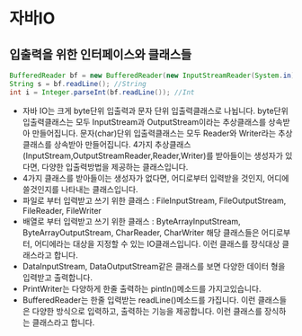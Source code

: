 # 자바IO

## 입출력을 위한 인터페이스와 클래스들

```java
BufferedReader bf = new BufferedReader(new InputStreamReader(System.in)); //선언
String s = bf.readLine(); //String
int i = Integer.parseInt(bf.readLine()); //Int
```

- 자바 IO는 크게 byte단위 입출력과 문자 단위 입출력클래스로 나뉩니다.
  byte단위 입출력클래스는 모두 InputStream과 OutputStream이라는 추상클래스를 상속받아 만들어집니다.
  문자(char)단위 입출력클래스는 모두 Reader와 Writer라는 추상클래스를 상속받아 만들어집니다.
  4가지 추상클래스(InputStream,OutputStreamReader,Reader,Writer)를 받아들이는 생성자가 있다면, 다양한 입출력방법을 제공하는 클래스입니다.
- 4가지 클래스를 받아들이는 생성자가 없다면, 어디로부터 입력받을 것인지, 어디에 쓸것인지를 나타내는 클래스입니다.
- 파일로 부터 입력받고 쓰기 위한 클래스 : FileInputStream, FileOutputStream, FileReader, FileWriter
- 배열로 부터 입력받고 쓰기 위한 클래스 : ByteArrayInputStream, ByteArrayOutputStream, CharReader, CharWriter
  해당 클래스들은 어디로부터, 어디에라는 대상을 지정할 수 있는 IO클래스입니다. 이런 클래스를 장식대상 클래스라고 합니다.
- DataInputStream, DataOutputStream같은 클래스를 보면 다양한 데이터 형을 입력받고 출력합니다.
- PrintWriter는 다양하게 한줄 출력하는 pintln()메소드를 가지고있습니다.
- BufferedReader는 한줄 입력받는 readLine()메소드를 가집니다.
  이런 클래스들은 다양한 방식으로 입력하고, 출력하는 기능을 제공합니다. 이런 클래스를 장식하는 클래스라고 합니다.
